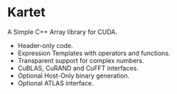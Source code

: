 # Kartet

A Simple C++ Array library for CUDA.

* Header-only code.
* Expression Templates with operators and functions.
* Transparent support for complex numbers.
* CuBLAS, CuRAND and CuFFT interfaces.
* Optional Host-Only binary generation.
* Optional ATLAS interface.

